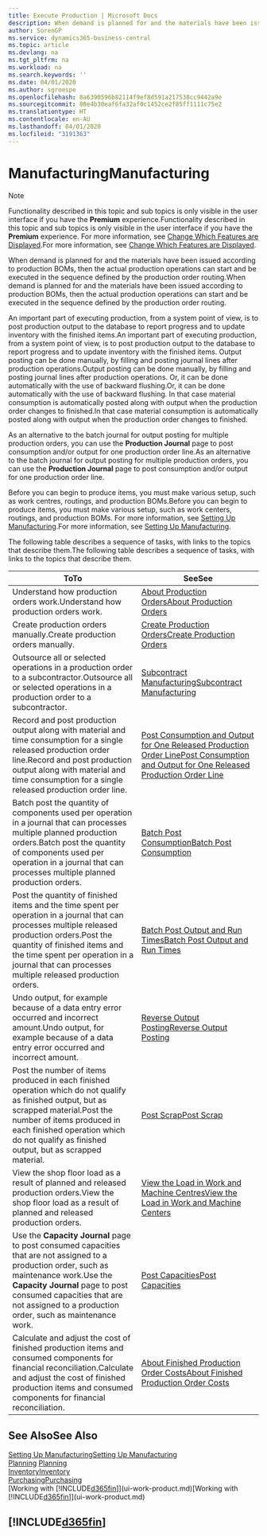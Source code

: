 ```yaml
---
title: Execute Production | Microsoft Docs
description: When demand is planned for and the materials have been issued according to production BOMs, then the actual production operations can start and be executed in the sequence defined by the production order routing.
author: SorenGP
ms.service: dynamics365-business-central
ms.topic: article
ms.devlang: na
ms.tgt_pltfrm: na
ms.workload: na
ms.search.keywords: ''
ms.date: 04/01/2020
ms.author: sgroespe
ms.openlocfilehash: 8a6390596b82114f9ef8d591a217538cc9442a9e
ms.sourcegitcommit: 88e4b30eaf6fa32af0c1452ce2f85ff1111c75e2
ms.translationtype: HT
ms.contentlocale: en-AU
ms.lasthandoff: 04/01/2020
ms.locfileid: "3191363"
---
```

# <a name="manufacturing"></a><span data-ttu-id="4d280-103">Manufacturing</span><span class="sxs-lookup"><span data-stu-id="4d280-103">Manufacturing</span></span>
> [!NOTE]
> <span data-ttu-id="4d280-104">Functionality described in this topic and sub topics is only visible in the user interface if you have the **Premium** experience.</span><span class="sxs-lookup"><span data-stu-id="4d280-104">Functionality described in this topic and sub topics is only visible in the user interface if you have the **Premium** experience.</span></span> <span data-ttu-id="4d280-105">For more information, see [Change Which Features are Displayed](ui-experiences.md).</span><span class="sxs-lookup"><span data-stu-id="4d280-105">For more information, see [Change Which Features are Displayed](ui-experiences.md).</span></span>

<span data-ttu-id="4d280-106">When demand is planned for and the materials have been issued according to production BOMs, then the actual production operations can start and be executed in the sequence defined by the production order routing.</span><span class="sxs-lookup"><span data-stu-id="4d280-106">When demand is planned for and the materials have been issued according to production BOMs, then the actual production operations can start and be executed in the sequence defined by the production order routing.</span></span>  

<span data-ttu-id="4d280-107">An important part of executing production, from a system point of view, is to post production output to the database to report progress and to update inventory with the finished items.</span><span class="sxs-lookup"><span data-stu-id="4d280-107">An important part of executing production, from a system point of view, is to post production output to the database to report progress and to update inventory with the finished items.</span></span> <span data-ttu-id="4d280-108">Output posting can be done manually, by filling and posting journal lines after production operations.</span><span class="sxs-lookup"><span data-stu-id="4d280-108">Output posting can be done manually, by filling and posting journal lines after production operations.</span></span> <span data-ttu-id="4d280-109">Or, it can be done automatically with the use of backward flushing.</span><span class="sxs-lookup"><span data-stu-id="4d280-109">Or, it can be done automatically with the use of backward flushing.</span></span> <span data-ttu-id="4d280-110">In that case material consumption is automatically posted along with output when the production order changes to finished.</span><span class="sxs-lookup"><span data-stu-id="4d280-110">In that case material consumption is automatically posted along with output when the production order changes to finished.</span></span>  

<span data-ttu-id="4d280-111">As an alternative to the batch journal for output posting for multiple production orders, you can use the **Production Journal** page to post consumption and/or output for one production order line.</span><span class="sxs-lookup"><span data-stu-id="4d280-111">As an alternative to the batch journal for output posting for multiple production orders, you can use the **Production Journal** page to post consumption and/or output for one production order line.</span></span>

<span data-ttu-id="4d280-112">Before you can begin to produce items, you must make various setup, such as work centres, routings, and production BOMs.</span><span class="sxs-lookup"><span data-stu-id="4d280-112">Before you can begin to produce items, you must make various setup, such as work centers, routings, and production BOMs.</span></span> <span data-ttu-id="4d280-113">For more information, see [Setting Up Manufacturing](production-configure-production-processes.md).</span><span class="sxs-lookup"><span data-stu-id="4d280-113">For more information, see [Setting Up Manufacturing](production-configure-production-processes.md).</span></span>

<span data-ttu-id="4d280-114">The following table describes a sequence of tasks, with links to the topics that describe them.</span><span class="sxs-lookup"><span data-stu-id="4d280-114">The following table describes a sequence of tasks, with links to the topics that describe them.</span></span>   

|<span data-ttu-id="4d280-115">**To**</span><span class="sxs-lookup"><span data-stu-id="4d280-115">**To**</span></span>|<span data-ttu-id="4d280-116">**See**</span><span class="sxs-lookup"><span data-stu-id="4d280-116">**See**</span></span>|  
|------------|-------------|  
|<span data-ttu-id="4d280-117">Understand how production orders work.</span><span class="sxs-lookup"><span data-stu-id="4d280-117">Understand how production orders work.</span></span>|[<span data-ttu-id="4d280-118">About Production Orders</span><span class="sxs-lookup"><span data-stu-id="4d280-118">About Production Orders</span></span>](production-about-production-orders.md)|
|<span data-ttu-id="4d280-119">Create production orders manually.</span><span class="sxs-lookup"><span data-stu-id="4d280-119">Create production orders manually.</span></span>|[<span data-ttu-id="4d280-120">Create Production Orders</span><span class="sxs-lookup"><span data-stu-id="4d280-120">Create Production Orders</span></span>](production-how-to-create-production-orders.md)|
|<span data-ttu-id="4d280-121">Outsource all or selected operations in a production order to a subcontractor.</span><span class="sxs-lookup"><span data-stu-id="4d280-121">Outsource all or selected operations in a production order to a subcontractor.</span></span>|[<span data-ttu-id="4d280-122">Subcontract Manufacturing</span><span class="sxs-lookup"><span data-stu-id="4d280-122">Subcontract Manufacturing</span></span>](production-how-to-subcontract-manufacturing.md)|
|<span data-ttu-id="4d280-123">Record and post production output along with material and time consumption for a single released production order line.</span><span class="sxs-lookup"><span data-stu-id="4d280-123">Record and post production output along with material and time consumption for a single released production order line.</span></span>|[<span data-ttu-id="4d280-124">Post Consumption and Output for One Released Production Order Line</span><span class="sxs-lookup"><span data-stu-id="4d280-124">Post Consumption and Output for One Released Production Order Line</span></span>](production-how-to-register-consumption-and-output.md)|  
|<span data-ttu-id="4d280-125">Batch post the quantity of components used per operation in a journal that can processes multiple planned production orders.</span><span class="sxs-lookup"><span data-stu-id="4d280-125">Batch post the quantity of components used per operation in a journal that can processes multiple planned production orders.</span></span>|[<span data-ttu-id="4d280-126">Batch Post Consumption</span><span class="sxs-lookup"><span data-stu-id="4d280-126">Batch Post Consumption</span></span>](production-how-to-post-consumption.md)|
|<span data-ttu-id="4d280-127">Post the quantity of finished items and the time spent per operation in a journal that can processes multiple released production orders.</span><span class="sxs-lookup"><span data-stu-id="4d280-127">Post the quantity of finished items and the time spent per operation in a journal that can processes multiple released production orders.</span></span>|[<span data-ttu-id="4d280-128">Batch Post Output and Run Times</span><span class="sxs-lookup"><span data-stu-id="4d280-128">Batch Post Output and Run Times</span></span>](production-how-to-post-output-quantity.md)|
|<span data-ttu-id="4d280-129">Undo output, for example because of a data entry error occurred and incorrect amount.</span><span class="sxs-lookup"><span data-stu-id="4d280-129">Undo output, for example because of a data entry error occurred and incorrect amount.</span></span>  |[<span data-ttu-id="4d280-130">Reverse Output Posting</span><span class="sxs-lookup"><span data-stu-id="4d280-130">Reverse Output Posting</span></span>](production-how-to-reverse-output-posting.md)|  
|<span data-ttu-id="4d280-131">Post the number of items produced in each finished operation which do not qualify as finished output, but as scrapped material.</span><span class="sxs-lookup"><span data-stu-id="4d280-131">Post the number of items produced in each finished operation which do not qualify as finished output, but as scrapped material.</span></span>|[<span data-ttu-id="4d280-132">Post Scrap</span><span class="sxs-lookup"><span data-stu-id="4d280-132">Post Scrap</span></span>](production-how-to-post-scrap.md)|
|<span data-ttu-id="4d280-133">View the shop floor load as a result of planned and released production orders.</span><span class="sxs-lookup"><span data-stu-id="4d280-133">View the shop floor load as a result of planned and released production orders.</span></span>|[<span data-ttu-id="4d280-134">View the Load in Work and Machine Centres</span><span class="sxs-lookup"><span data-stu-id="4d280-134">View the Load in Work and Machine Centers</span></span>](production-how-to-view-the-load-on-work-centers.md)|      
|<span data-ttu-id="4d280-135">Use the **Capacity Journal** page to post consumed capacities that are not assigned to a production order, such as maintenance work.</span><span class="sxs-lookup"><span data-stu-id="4d280-135">Use the **Capacity Journal** page to post consumed capacities that are not assigned to a production order, such as maintenance work.</span></span>|[<span data-ttu-id="4d280-136">Post Capacities</span><span class="sxs-lookup"><span data-stu-id="4d280-136">Post Capacities</span></span>](production-how-to-post-capacities.md)|  
|<span data-ttu-id="4d280-137">Calculate and adjust the cost of finished production items and consumed components for financial reconciliation.</span><span class="sxs-lookup"><span data-stu-id="4d280-137">Calculate and adjust the cost of finished production items and consumed components for financial reconciliation.</span></span>|[<span data-ttu-id="4d280-138">About Finished Production Order Costs</span><span class="sxs-lookup"><span data-stu-id="4d280-138">About Finished Production Order Costs</span></span>](finance-about-finished-production-order-costs.md)|  

## <a name="see-also"></a><span data-ttu-id="4d280-139">See Also</span><span class="sxs-lookup"><span data-stu-id="4d280-139">See Also</span></span>  
[<span data-ttu-id="4d280-140">Setting Up Manufacturing</span><span class="sxs-lookup"><span data-stu-id="4d280-140">Setting Up Manufacturing</span></span>](production-configure-production-processes.md)  
<span data-ttu-id="4d280-141">[Planning](production-planning.md)    </span><span class="sxs-lookup"><span data-stu-id="4d280-141">[Planning](production-planning.md)    </span></span>  
[<span data-ttu-id="4d280-142">Inventory</span><span class="sxs-lookup"><span data-stu-id="4d280-142">Inventory</span></span>](inventory-manage-inventory.md)  
[<span data-ttu-id="4d280-143">Purchasing</span><span class="sxs-lookup"><span data-stu-id="4d280-143">Purchasing</span></span>](purchasing-manage-purchasing.md)  
<span data-ttu-id="4d280-144">[Working with [!INCLUDE[d365fin](includes/d365fin_md.md)]](ui-work-product.md)</span><span class="sxs-lookup"><span data-stu-id="4d280-144">[Working with [!INCLUDE[d365fin](includes/d365fin_md.md)]](ui-work-product.md)</span></span>

## [!INCLUDE[d365fin](includes/free_trial_md.md)]  
